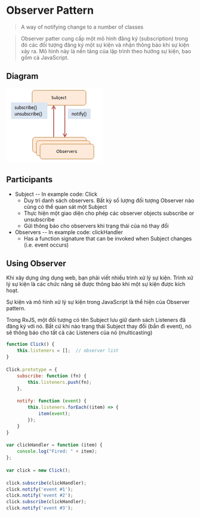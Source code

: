 # Observer Pattern

> A way of notifying change to a number of classes

> Observer patter cung cấp một mô hình đăng ký (subscription) trong đó các đối tượng đăng ký một sự kiện và nhận thông báo khi sự kiện xảy ra. Mô hình này là nền tảng của lập trình theo hướng sự kiện, bao gồm cả JavaScript.

## Diagram

![javascript-observer.jpg](javascript-observer.jpg)

## Participants

- Subject -- In example code: Click
    + Duy trì danh sách observers. Bất kỳ số lượng đối tượng Observer nào cũng có thể quan sát một Subject
    + Thực hiện một giao diện cho phép các observer objects subscribe or unsubscribe
    + Gửi thông báo cho observers khi trạng thái của nó thay đổi
- Observers -- In example code: clickHandler
    + Has a function signature that can be invoked when Subject changes (i.e. event occurs)

## Using Observer

Khi xây dựng ứng dụng web, bạn phải viết nhiều trình xử lý sự kiện. Trình xử lý sự kiện là các chức năng sẽ được thông báo khi một sự kiện được kích hoạt.

Sự kiện và mô hình xử lý sự kiện trong JavaScript là thể hiện của Observer pattern.

Trong RxJS, một đối tượng có tên Subject lưu giữ danh sách Listeners đã đăng ký với nó. Bất cứ khi nào trạng thái Subject thay đổi (bắn đi event), nó sẽ thông báo cho tất cả các Listeners của nó (multicasting)


``` js
function Click() {
    this.listeners = [];  // observer list
}

Click.prototype = {
    subscribe: function (fn) {
        this.listeners.push(fn);
    },

    notify: function (event) {
        this.listeners.forEach((item) => {
            item(event);
        });
    }
}

var clickHandler = function (item) {
    console.log("Fired: " + item);
};

var click = new Click();

click.subscribe(clickHandler);
click.notify('event #1');
click.notify('event #2');
click.subscribe(clickHandler);
click.notify('event #3');
```